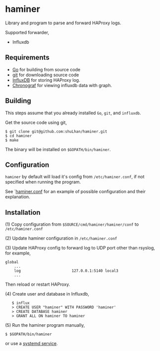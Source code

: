 # haminer

Library and program to parse and forward HAProxy logs.

Supported forwarder,

* Influxdb


## Requirements

* [Go](https://golang.org) for building from source code
* [git](https://git-scm.com/) for downloading source code
* [InfluxDB](https://portal.influxdata.com/downloads) for storing
  HAProxy log.
* [Chronograf](https://portal.influxdata.com/downloads) for viewing
  influxdb data with graph.


## Building

This steps assume that you already installed `Go`, `git`, and `influxdb`.

Get the source code using git,

	$ git clone git@github.com:shuLhan/haminer.git
	$ cd haminer
	$ make

The binary will be installed on `$GOPATH/bin/haminer`.


## Configuration

`haminer` by default will load it's config from `/etc/haminer.conf`, if not
specified when running the program.

See
`[haminer.conf](https://github.com/shuLhan/haminer/blob/master/cmd/haminer/haminer.conf)
for an example of possible configuration and their explanation.


## Installation

(1) Copy configuration from `$SOURCE/cmd/haminer/haminer/conf` to
`/etc/haminer.conf`

(2) Update haminer configuration in `/etc/haminer.conf`

(3) Update HAProxy config to forward log to UDP port other than rsyslog, for
example,

```
global
	...
	log                       127.0.0.1:5140 local3
	...
```

Then reload or restart HAProxy.

(4) Create user and database in Influxdb,

       $ influx
       > CREATE USER "haminer" WITH PASSWORD 'haminer'
       > CREATE DATABASE haminer
       > GRANT ALL ON haminer TO haminer

(5) Run the haminer program manually,

	$ $GOPATH/bin/haminer

or use a
[systemd service](https://github.com/shuLhan/haminer/blob/master/cmd/haminer/haminer.service).
